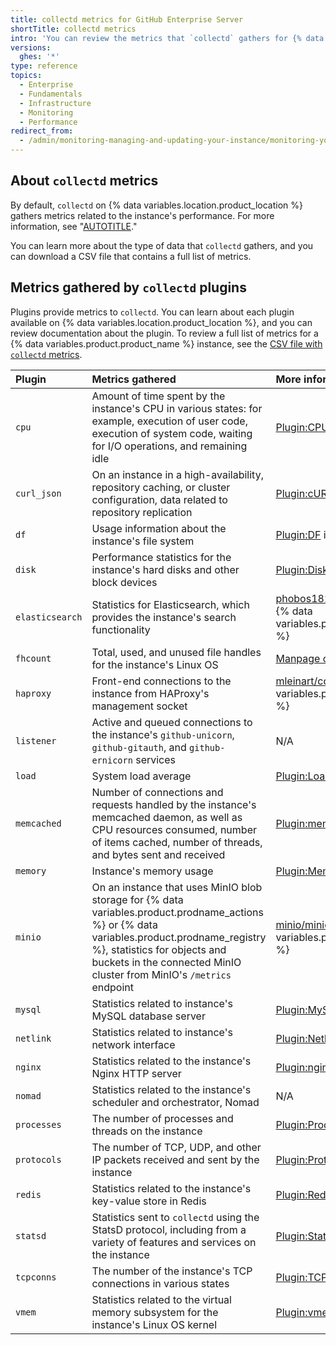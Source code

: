 ```yaml
---
title: collectd metrics for GitHub Enterprise Server
shortTitle: collectd metrics
intro: 'You can review the metrics that `collectd` gathers for {% data variables.location.product_location %}.'
versions:
  ghes: '*'
type: reference
topics:
  - Enterprise
  - Fundamentals
  - Infrastructure
  - Monitoring
  - Performance
redirect_from:
  - /admin/monitoring-managing-and-updating-your-instance/monitoring-your-instance/collectd-metrics-for-github-enterprise-server
---
```


## About `collectd` metrics

By default, `collectd` on {% data variables.location.product_location %} gathers metrics related to the instance's performance. For more information, see "[AUTOTITLE](/admin/monitoring-and-managing-your-instance/monitoring-your-instance/configuring-collectd-for-your-instance)."

You can learn more about the type of data that `collectd` gathers, and you can download a CSV file that contains a full list of metrics.

## Metrics gathered by `collectd` plugins

Plugins provide metrics to `collectd`. You can learn about each plugin available on {% data variables.location.product_location %}, and you can review documentation about the plugin. To review a full list of metrics for a {% data variables.product.product_name %} instance, see the [CSV file with `collectd` metrics](/assets/ghes-collectd-metrics.csv).

| Plugin | Metrics gathered | More information |
| :- | :- | :- |
| `cpu` | Amount of time spent by the instance's CPU in various states: for example, execution of user code, execution of system code, waiting for I/O operations, and remaining idle | [Plugin:CPU](https://collectd.org/wiki/index.php/Plugin:CPU) in the `collectd` wiki |
| `curl_json` | On an instance in a high-availability, repository caching, or cluster configuration, data related to repository replication | [Plugin:cURL-JSON](https://collectd.org/wiki/index.php/Plugin:cURL-JSON) in the `collectd` wiki |
| `df` | Usage information about the instance's file system | [Plugin:DF](https://collectd.org/wiki/index.php/Plugin:DF) in the `collectd` wiki |
| `disk` | Performance statistics for the instance's hard disks and other block devices | [Plugin:Disk](https://collectd.org/wiki/index.php/Plugin:Disk) in the `collectd` wiki |
| `elasticsearch` | Statistics for Elasticsearch, which provides the instance's search functionality | [phobos182/collectd-elasticsearch](https://github.com/phobos182/collectd-elasticsearch/) repository on {% data variables.product.prodname_dotcom_the_website %} |
| `fhcount` | Total, used, and unused file handles for the instance's Linux OS | [Manpage collectd.conf(5)](https://www.collectd.org/documentation/manpages/collectd.conf.html#plugin-fhcount) in the `collectd` wiki |
| `haproxy` | Front-end connections to the instance from HAProxy's management socket | [mleinart/collectd-haproxy](https://github.com/mleinart/collectd-haproxy) repository on {% data variables.product.prodname_dotcom_the_website %} |
| `listener` | Active and queued connections to the instance's `github-unicorn`, `github-gitauth`, and `github-ernicorn` services | N/A |
| `load` | System load average | [Plugin:Load](https://collectd.org/wiki/index.php/Plugin:Load) in the `collectd` wiki |
| `memcached` | Number of connections and requests handled by the instance's memcached daemon, as well as CPU resources consumed, number of items cached, number of threads, and bytes sent and received | [Plugin:memcached](https://collectd.org/wiki/index.php/Plugin:memcached) in the `collectd` wiki |
| `memory` | Instance's memory usage | [Plugin:Memory](https://collectd.org/wiki/index.php/Plugin:Memory) in the `collectd` wiki |
| `minio` | On an instance that uses MinIO blob storage for {% data variables.product.prodname_actions %} or {% data variables.product.prodname_registry %}, statistics for objects and buckets in the connected MinIO cluster from MinIO's `/metrics` endpoint | [minio/minio](https://github.com/minio/minio/blob/master/docs/metrics/prometheus/list.md) repository on {% data variables.product.prodname_dotcom_the_website %} |
| `mysql` | Statistics related to instance's MySQL database server | [Plugin:MySQL](https://collectd.org/wiki/index.php/Plugin:MySQL) in the `collectd` wiki |
| `netlink` | Statistics related to instance's network interface | [Plugin:Netlink](https://collectd.org/wiki/index.php/Plugin:Netlink) in the `collectd` wiki |
| `nginx` | Statistics related to the instance's Nginx HTTP server | [Plugin:nginx](https://collectd.org/wiki/index.php/Plugin:nginx) in the `collectd` wiki |
| `nomad` | Statistics related to the instance's scheduler and orchestrator, Nomad | N/A |
| `processes` | The number of processes and threads on the instance | [Plugin:Processes](https://collectd.org/wiki/index.php/Plugin:Processes) in the `collectd` wiki |
| `protocols` | The number of TCP, UDP, and other IP packets received and sent by the instance | [Plugin:Protocols](https://collectd.org/wiki/index.php/Plugin:Protocols) in the `collectd` wiki |
| `redis` | Statistics related to the instance's key-value store in Redis | [Plugin:Redis](https://collectd.org/wiki/index.php/Plugin:Redis) in the `collectd` wiki |
| `statsd` | Statistics sent to `collectd` using the StatsD protocol, including from a variety of features and services on the instance | [Plugin:StatsD](https://collectd.org/wiki/index.php/Plugin:StatsD) in the `collectd` wiki |
| `tcpconns` | The number of the instance's TCP connections in various states | [Plugin:TCPConns](https://collectd.org/wiki/index.php/Plugin:TCPConns) in the `collectd` wiki |
| `vmem` | Statistics related to the virtual memory subsystem for the instance's Linux OS kernel | [Plugin:vmem](https://collectd.org/wiki/index.php/Plugin:vmem) in the `collectd` wiki |
